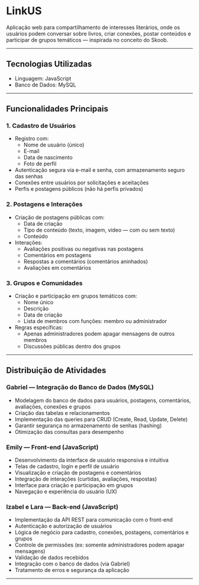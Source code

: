 # LinkUS

Aplicação web para compartilhamento de interesses literários, onde os usuários podem conversar sobre livros, criar conexões, postar conteúdos e participar de grupos temáticos — inspirada no conceito do Skoob.

---

## Tecnologias Utilizadas

- Linguagem: JavaScript
- Banco de Dados: MySQL

---

## Funcionalidades Principais

### 1. Cadastro de Usuários
- Registro com:
  - Nome de usuário (único)
  - E-mail
  - Data de nascimento
  - Foto de perfil
- Autenticação segura via e-mail e senha, com armazenamento seguro das senhas
- Conexões entre usuários por solicitações e aceitações
- Perfis e postagens públicos (não há perfis privados)

### 2. Postagens e Interações
- Criação de postagens públicas com:
  - Data de criação
  - Tipo de conteúdo (texto, imagem, vídeo — com ou sem texto)
  - Conteúdo
- Interações:
  - Avaliações positivas ou negativas nas postagens
  - Comentários em postagens
  - Respostas a comentários (comentários aninhados)
  - Avaliações em comentários

### 3. Grupos e Comunidades
- Criação e participação em grupos temáticos com:
  - Nome único
  - Descrição
  - Data de criação
  - Lista de membros com funções: membro ou administrador
- Regras específicas:
  - Apenas administradores podem apagar mensagens de outros membros
  - Discussões públicas dentro dos grupos

---

## Distribuição de Atividades

### Gabriel — Integração do Banco de Dados (MySQL)
- Modelagem do banco de dados para usuários, postagens, comentários, avaliações, conexões e grupos
- Criação das tabelas e relacionamentos
- Implementação das queries para CRUD (Create, Read, Update, Delete)
- Garantir segurança no armazenamento de senhas (hashing)
- Otimização das consultas para desempenho

### Emily — Front-end (JavaScript)
- Desenvolvimento da interface de usuário responsiva e intuitiva
- Telas de cadastro, login e perfil de usuário
- Visualização e criação de postagens e comentários
- Integração de interações (curtidas, avaliações, respostas)
- Interface para criação e participação em grupos
- Navegação e experiência do usuário (UX)

### Izabel e Lara — Back-end (JavaScript)
- Implementação da API REST para comunicação com o front-end
- Autenticação e autorização de usuários
- Lógica de negócio para cadastro, conexões, postagens, comentários e grupos
- Controle de permissões (ex: somente administradores podem apagar mensagens)
- Validação de dados recebidos
- Integração com o banco de dados (via Gabriel)
- Tratamento de erros e segurança da aplicação

---
